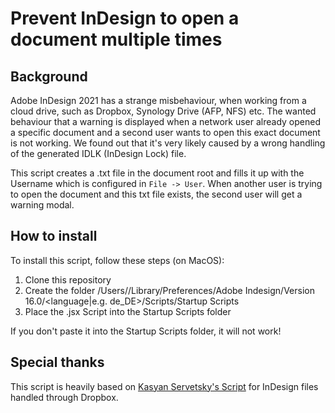 # Prevent InDesign to open a document multiple times

## Background

Adobe InDesign 2021 has a strange misbehaviour, when working from a cloud drive, such as Dropbox, Synology Drive (AFP, NFS) etc. The wanted behaviour that a warning is displayed when a network user already opened a specific document and a second user wants to open this exact document is not working. 
We found out that it's very likely caused by a wrong handling of the generated IDLK (InDesign Lock) file.

This script creates a .txt file in the document root and fills it up with the Username which is configured in `File -> User`. When another user is trying to open the document and this txt file exists, the second user will get a warning modal.

## How to install

To install this script, follow these steps (on MacOS):


1. Clone this repository
2. Create the folder /Users/<user>/Library/Preferences/Adobe Indesign/Version 16.0/<language|e.g. de_DE>/Scripts/Startup Scripts
3. Place the .jsx Script into the Startup Scripts folder

If you don't paste it into the Startup Scripts folder, it will not work!

## Special thanks
This script is heavily based on [Kasyan Servetsky's Script](http://kasyan.ho.ua/indesign/event_scripts/warn_about_docs_open_on_dropbox/warn_about_docs_open_on_dropbox.html) for InDesign files handled through Dropbox.
